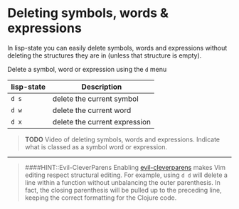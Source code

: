 # Deleting symbols, words & expressions

In lisp-state you can easily delete symbols, words and expressions without deleting the structures they are in (unless that structure is empty).

Delete a symbol, word or expression using the `d` menu

| lisp-state | Description                   |
|------------|-------------------------------|
| `d s`      | delete the current symbol     |
| `d w`      | delete the current word       |
| `d x`      | delete the current expression |

> **TODO** Video of deleting symbols, words and expressions.
> Indicate what is classed as a symbol word or expression.

------------------------------------------

> ####HINT::Evil-CleverParens
> Enabling [evil-cleverparens](/install-spacemacs/evil-structural-editing.md) makes Vim editing respect structural editing.  For example, using `d d` will delete a line within a function without unbalancing the outer parenthesis.  In fact, the closing parenthesis will be pulled up to the preceding line, keeping the correct formatting for the Clojure code.
